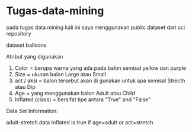 # Tugas-data-mining

pada tugas data mining kali ini saya menggunakan public dataset dari uci repository 

dataset balloons

Atribut yang digunakan 

1. Color = berupa warna yang ada pada balon semisal yellow dan purple
2. Size = ukuran balon Large atau Small
3. act / aksi = balon tersebut akan di gunakan untuk apa semisal Strecth atau Dip
4. Age = yang menggunakan balon Adult atau Child
5. Inflated (class) = bersifat tipe antara "True" and "False"

Data Set Information:

adult-stretch.data Inflated is true if age=adult or act=stretch
